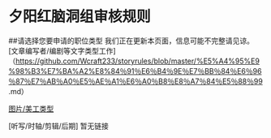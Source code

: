 # 夕阳红脑洞组审核规则
##请选择您要申请的职位类型
我们正在更新本页面，信息可能不完整请见谅。
[文章编写者/编剧等文字类型工作]（https://github.com/Wcraft233/storyrules/blob/master/%E5%A4%95%E9%98%B3%E7%BA%A2%E8%84％91％E6％B4％9E％E7％BB％84％E6％96％87％E7％AB％A0％E5％AE％A1％E6％A0％B8％E8％A7％84％E5％88％99 .md）

[图片/美工类型](https://github.com/Wcraft233/storyrules/blob/master/%E5%A4%95%E9%98%B3%E7%BA%A2%E8%84%91%E6%B4%9E%E7%BB%84%E7%BE%8E%E5%B7%A5%E5%AE%A1%E6%A0%B8%E8%A7%84%E5%88%99.md)

[听写/时轴/剪辑/后期]
暂无链接
